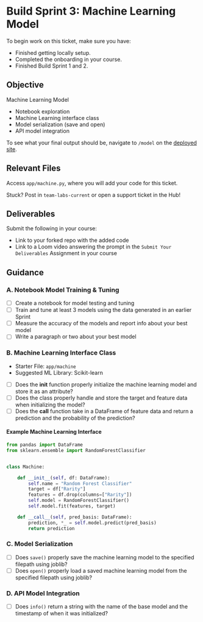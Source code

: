 # Build Sprint 3: Machine Learning Model

To begin work on this ticket, make sure you have:

- Finished getting locally setup.
- Completed the onboarding in your course.
- Finished Build Sprint 1 and 2.

## Objective

Machine Learning Model

- Notebook exploration
- Machine Learning interface class
- Model serialization (save and open)
- API model integration

To see what your final output should be, navigate to `/model` on the [deployed site](https://banderdeploy.onrender.com).

## Relevant Files

Access `app/machine.py`, where you will add your code for this ticket.

Stuck? Post in `team-labs-current` or open a support ticket in the Hub!

## Deliverables

Submit the following in your course:

- Link to your forked repo with the added code
- Link to a Loom video answering the prompt in the `Submit Your Deliverables` Assignment in your course

## Guidance

### A. Notebook Model Training & Tuning

- [ ] Create a notebook for model testing and tuning
- [ ] Train and tune at least 3 models using the data generated in an earlier Sprint
- [ ] Measure the accuracy of the models and report info about your best model
- [ ] Write a paragraph or two about your best model

### B. Machine Learning Interface Class

- Starter File: `app/machine`
- Suggested ML Library: Scikit-learn

- [ ] Does the __init__ function properly initialize the machine learning model and store it as an attribute?
- [ ] Does the class properly handle and store the target and feature data when initializing the model?
- [ ] Does the __call__ function take in a DataFrame of feature data and return a prediction and the probability of the prediction?

#### Example Machine Learning Interface

```python
from pandas import DataFrame
from sklearn.ensemble import RandomForestClassifier


class Machine:

    def __init__(self, df: DataFrame):
        self.name = "Random Forest Classifier"
        target = df["Rarity"]
        features = df.drop(columns=["Rarity"])
        self.model = RandomForestClassifier()
        self.model.fit(features, target)

    def __call__(self, pred_basis: DataFrame):
        prediction, *_ = self.model.predict(pred_basis)
        return prediction

```

### C. Model Serialization

- [ ] Does `save()` properly save the machine learning model to the specified filepath using joblib?
- [ ] Does `open()` properly load a saved machine learning model from the specified filepath using joblib?

### D. API Model Integration

- [ ] Does `info()` return a string with the name of the base model and the timestamp of when it was initialized?
